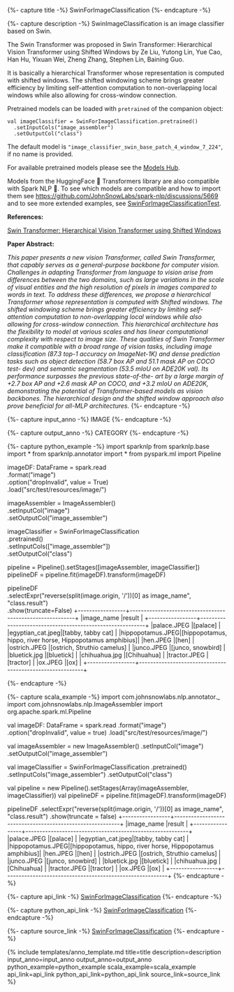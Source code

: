 {%- capture title -%}
SwinForImageClassification
{%- endcapture -%}

{%- capture description -%}
SwinImageClassification is an image classifier based on Swin.

The Swin Transformer was proposed in Swin Transformer: Hierarchical Vision Transformer using
Shifted Windows by Ze Liu, Yutong Lin, Yue Cao, Han Hu, Yixuan Wei, Zheng Zhang, Stephen Lin,
Baining Guo.

It is basically a hierarchical Transformer whose representation is computed with shifted
windows. The shifted windowing scheme brings greater efficiency by limiting self-attention
computation to non-overlapping local windows while also allowing for cross-window connection.

Pretrained models can be loaded with `pretrained` of the companion object:

```
val imageClassifier = SwinForImageClassification.pretrained()
  .setInputCols("image_assembler")
  .setOutputCol("class")
```

The default model is `"image_classifier_swin_base_patch_4_window_7_224"`, if no name is
provided.

For available pretrained models please see the
[Models Hub](https://sparknlp.org/models?task=Image+Classification).

Models from the HuggingFace 🤗 Transformers library are also compatible with Spark NLP 🚀. To see which models are compatible and how to import them see
https://github.com/JohnSnowLabs/spark-nlp/discussions/5669 and to see more extended
examples, see
[SwinForImageClassificationTest](https://github.com/JohnSnowLabs/spark-nlp/blob/master/src/test/scala/com/johnsnowlabs/nlp/annotators/cv/SwinForImageClassificationTest.scala).

**References:**

[Swin Transformer: Hierarchical Vision Transformer using Shifted Windows](https://arxiv.org/pdf/2103.14030.pdf)

**Paper Abstract:**

*This paper presents a new vision Transformer, called Swin Transformer, that capably serves
as a general-purpose backbone for computer vision. Challenges in adapting Transformer from
language to vision arise from differences between the two domains, such as large variations in
the scale of visual entities and the high resolution of pixels in images compared to words in
text. To address these differences, we propose a hierarchical Transformer whose representation
is computed with Shifted windows. The shifted windowing scheme brings greater efficiency by
limiting self-attention computation to non-overlapping local windows while also allowing for
cross-window connection. This hierarchical architecture has the flexibility to model at
various scales and has linear computational complexity with respect to image size. These
qualities of Swin Transformer make it compatible with a broad range of vision tasks, including
image classification (87.3 top-1 accuracy on ImageNet-1K) and dense prediction tasks such as
object detection (58.7 box AP and 51.1 mask AP on COCO test- dev) and semantic segmentation
(53.5 mIoU on ADE20K val). Its performance surpasses the previous state-of-the- art by a large
margin of +2.7 box AP and +2.6 mask AP on COCO, and +3.2 mIoU on ADE20K, demonstrating the
potential of Transformer-based models as vision backbones. The hierarchical design and the
shifted window approach also prove beneficial for all-MLP architectures.*
{%- endcapture -%}

{%- capture input_anno -%}
IMAGE
{%- endcapture -%}

{%- capture output_anno -%}
CATEGORY
{%- endcapture -%}

{%- capture python_example -%}
import sparknlp
from sparknlp.base import *
from sparknlp.annotator import *
from pyspark.ml import Pipeline

imageDF: DataFrame = spark.read \
    .format("image") \
    .option("dropInvalid", value = True) \
    .load("src/test/resources/image/")

imageAssembler = ImageAssembler() \
    .setInputCol("image") \
    .setOutputCol("image_assembler")

imageClassifier = SwinForImageClassification \
    .pretrained() \
    .setInputCols(["image_assembler"]) \
    .setOutputCol("class")

pipeline = Pipeline().setStages([imageAssembler, imageClassifier])
pipelineDF = pipeline.fit(imageDF).transform(imageDF)

pipelineDF \
    .selectExpr("reverse(split(image.origin, '/'))[0] as image_name", "class.result") \
    .show(truncate=False)
+-----------------+----------------------------------------------------------+
|image_name       |result                                                    |
+-----------------+----------------------------------------------------------+
|palace.JPEG      |[palace]                                                  |
|egyptian_cat.jpeg|[tabby, tabby cat]                                        |
|hippopotamus.JPEG|[hippopotamus, hippo, river horse, Hippopotamus amphibius]|
|hen.JPEG         |[hen]                                                     |
|ostrich.JPEG     |[ostrich, Struthio camelus]                               |
|junco.JPEG       |[junco, snowbird]                                         |
|bluetick.jpg     |[bluetick]                                                |
|chihuahua.jpg    |[Chihuahua]                                               |
|tractor.JPEG     |[tractor]                                                 |
|ox.JPEG          |[ox]                                                      |
+-----------------+----------------------------------------------------------+

{%- endcapture -%}

{%- capture scala_example -%}
import com.johnsnowlabs.nlp.annotator._
import com.johnsnowlabs.nlp.ImageAssembler
import org.apache.spark.ml.Pipeline

val imageDF: DataFrame = spark.read
  .format("image")
  .option("dropInvalid", value = true)
  .load("src/test/resources/image/")

val imageAssembler = new ImageAssembler()
  .setInputCol("image")
  .setOutputCol("image_assembler")

val imageClassifier = SwinForImageClassification
  .pretrained()
  .setInputCols("image_assembler")
  .setOutputCol("class")

val pipeline = new Pipeline().setStages(Array(imageAssembler, imageClassifier))
val pipelineDF = pipeline.fit(imageDF).transform(imageDF)

pipelineDF
  .selectExpr("reverse(split(image.origin, '/'))[0] as image_name", "class.result")
  .show(truncate = false)
+-----------------+----------------------------------------------------------+
|image_name       |result                                                    |
+-----------------+----------------------------------------------------------+
|palace.JPEG      |[palace]                                                  |
|egyptian_cat.jpeg|[tabby, tabby cat]                                        |
|hippopotamus.JPEG|[hippopotamus, hippo, river horse, Hippopotamus amphibius]|
|hen.JPEG         |[hen]                                                     |
|ostrich.JPEG     |[ostrich, Struthio camelus]                               |
|junco.JPEG       |[junco, snowbird]                                         |
|bluetick.jpg     |[bluetick]                                                |
|chihuahua.jpg    |[Chihuahua]                                               |
|tractor.JPEG     |[tractor]                                                 |
|ox.JPEG          |[ox]                                                      |
+-----------------+----------------------------------------------------------+
{%- endcapture -%}

{%- capture api_link -%}
[SwinForImageClassification](/api/com/johnsnowlabs/nlp/annotators/cv/SwinForImageClassification)
{%- endcapture -%}

{%- capture python_api_link -%}
[SwinForImageClassification](/api/python/reference/autosummary/sparknlp/annotator/cv/swin_for_image_classification/index.html#sparknlp.annotator.cv.swin_for_image_classification.SwinForImageClassification)
{%- endcapture -%}

{%- capture source_link -%}
[SwinForImageClassification](https://github.com/JohnSnowLabs/spark-nlp/tree/master/src/main/scala/com/johnsnowlabs/nlp/annotators/cv/SwinForImageClassification.scala)
{%- endcapture -%}

{% include templates/anno_template.md
title=title
description=description
input_anno=input_anno
output_anno=output_anno
python_example=python_example
scala_example=scala_example
api_link=api_link
python_api_link=python_api_link
source_link=source_link
%}